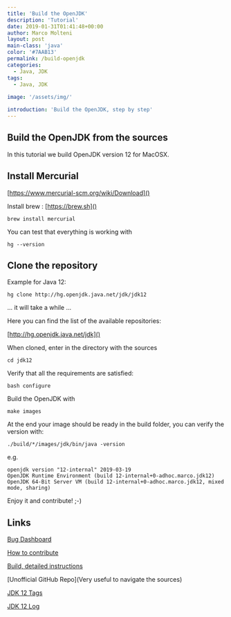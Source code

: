 ```yaml
---
title: 'Build the OpenJDK'
description: 'Tutorial'
date: 2019-01-31T01:41:48+00:00
author: Marco Molteni
layout: post
main-class: 'java'
color: '#7AAB13'
permalink: /build-openjdk
categories:
  - Java, JDK
tags:
  - Java, JDK
 
image: '/assets/img/'

introduction: 'Build the OpenJDK, step by step'
---
```


## Build the OpenJDK from the sources

In this tutorial we build OpenJDK version 12 for MacOSX.

## Install Mercurial

[https://www.mercurial-scm.org/wiki/Download]()

Install brew : [https://brew.sh]()

```
brew install mercurial
```

You can test that everything is working with

```
hg --version
```

## Clone the repository

Example for Java 12:

```
hg clone http://hg.openjdk.java.net/jdk/jdk12
```

... it will take a while ...

Here you can find the list of the available repositories:

[http://hg.openjdk.java.net/jdk]()

When cloned, enter in the directory with the sources

```
cd jdk12
```

Verify that all the requirements are satisfied:

```
bash configure
```

Build the OpenJDK with
 
```
make images
```

At the end your image should be ready in the build folder, you can verify the version with:

```
./build/*/images/jdk/bin/java -version
```

e.g.

```
openjdk version "12-internal" 2019-03-19
OpenJDK Runtime Environment (build 12-internal+0-adhoc.marco.jdk12)
OpenJDK 64-Bit Server VM (build 12-internal+0-adhoc.marco.jdk12, mixed mode, sharing)
```

Enjoy it and contribute! ;-)

## Links

[Bug Dashboard](https://bugs.openjdk.java.net/secure/Dashboard.jspa)

[How to contribute](http://openjdk.java.net/contribute/)

[Build, detailed instructions](http://cr.openjdk.java.net/~ihse/demo-new-build-readme/common/doc/building.html#tldr-instructions-for-the-impatient)

[Unofficial GitHub Repo](Very useful to navigate the sources)

[JDK 12 Tags](https://hg.openjdk.java.net/jdk/jdk12/tags)

[JDK 12 Log](https://hg.openjdk.java.net/jdk/jdk12/shortlog/)


